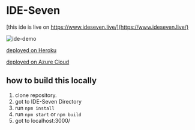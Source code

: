 # IDE-Seven
[this ide is live on https://www.ideseven.live/](https://www.ideseven.live/)

![ide-demo](https://user-images.githubusercontent.com/49487927/109485835-217f0900-7aa8-11eb-95d4-bdf073322903.gif)


[deployed on Heroku](https://pradeeps-ide-seven.herokuapp.com/)

[deployed on Azure Cloud](https://ide-seven.azurewebsites.net/)

## how to build this locally
1. clone repository.
2. got to IDE-Seven Directory
3. run `npm install`
4. run `npm start` or `npm build`
5. got to localhost:3000/

